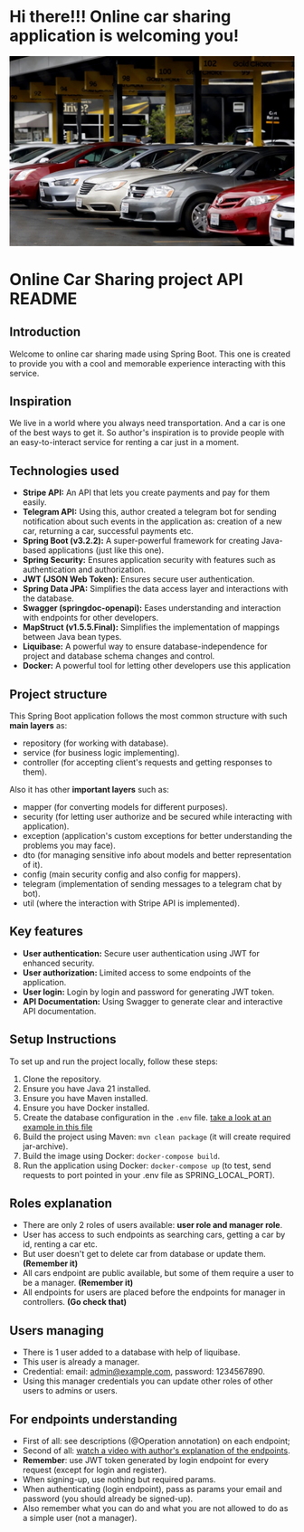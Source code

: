 # Hi there!!! Online car sharing application is welcoming you!

![1GIF](car_sharing.jpeg)

# Online Car Sharing project API README

## Introduction

Welcome to online car sharing made using Spring Boot. This one is created to provide you with a cool and memorable experience interacting with this service.

## Inspiration

We live in a world where you always need transportation. And a car is one of the best ways to get it. So author's inspiration is to provide people with an easy-to-interact service for renting a car just in a moment.

## Technologies used

- **Stripe API:** An API that lets you create payments and pay for them easily.
- **Telegram API:** Using this, author created a telegram bot for sending notification about such events in the application as: creation of a new car, returning a car, successful payments etc.
- **Spring Boot (v3.2.2):** A super-powerful framework for creating Java-based applications (just like this one).
- **Spring Security:** Ensures application security with features such as authentication and authorization.
- **JWT (JSON Web Token):** Ensures secure user authentication.
- **Spring Data JPA:** Simplifies the data access layer and interactions with the database.
- **Swagger (springdoc-openapi):** Eases understanding and interaction with endpoints for other developers.
- **MapStruct (v1.5.5.Final):** Simplifies the implementation of mappings between Java bean types.
- **Liquibase:** A powerful way to ensure database-independence for project and database schema changes and control.
- **Docker:** A powerful tool for letting other developers use this application

## Project structure

This Spring Boot application follows the most common structure with such **main layers** as:
- repository (for working with database).
- service (for business logic implementing).
- controller (for accepting client's requests and getting responses to them).

Also it has other **important layers** such as:
- mapper (for converting models for different purposes).
- security (for letting user authorize and be secured while interacting with application).
- exception (application's custom exceptions for better understanding the problems you may face).
- dto (for managing sensitive info about models and better representation of it).
- config (main security config and also config for mappers).
- telegram (implementation of sending messages to a telegram chat by bot).
- util (where the interaction with Stripe API is implemented).

## Key features

- **User authentication:** Secure user authentication using JWT for enhanced security.
- **User authorization:** Limited access to some endpoints of the application.
- **User login:** Login by login and password for generating JWT token.
- **API Documentation:** Using Swagger to generate clear and interactive API documentation.

## Setup Instructions

To set up and run the project locally, follow these steps:

1. Clone the repository.
2. Ensure you have Java 21 installed.
3. Ensure you have Maven installed.
4. Ensure you have Docker installed.
5. Create the database configuration in the `.env` file. [take a look at an example in this file](.envSample)
6. Build the project using Maven: `mvn clean package` (it will create required jar-archive).
7. Build the image using Docker: `docker-compose build`.
8. Run the application using Docker: `docker-compose up` (to test, send requests to port pointed in your .env file as SPRING_LOCAL_PORT).

## Roles explanation

- There are only 2 roles of users available: **user role and manager role**.
- User has access to such endpoints as searching cars, getting a car by id, renting a car etc.
- But user doesn't get to delete car from database or update them. **(Remember it)**
- All cars endpoint are public available, but some of them require a user to be a manager. **(Remember it)**
- All endpoints for users are placed before the endpoints for manager in controllers. **(Go check that)**

## Users managing

- There is 1 user added to a database with help of liquibase.
- This user is already a manager.
- Credential: email: admin@example.com, password: 1234567890.
- Using this manager credentials you can update other roles of other users to admins or users.

## For endpoints understanding

- First of all: see descriptions (@Operation annotation) on each endpoint;
- Second of all: [watch a video with author's explanation of the endpoints](https://www.loom.com/share/82d71e6b11744338adada836d852198e?sid=4625c335-2ec2-4d1e-9610-27df58693e5f).
- **Remember**: use JWT token generated by login endpoint for every request  (except for login and register).
- When signing-up, use nothing but required params.
- When authenticating (login endpoint), pass as params your email and password (you should already be signed-up).
- Also remember what you can do and what you are not allowed to do as a simple user (not a manager).
